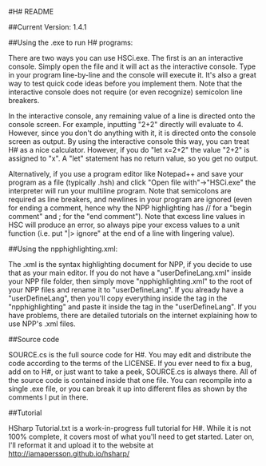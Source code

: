 #H# README

##Current Version: 1.4.1

##Using the .exe to run H# programs:

There are two ways you can use HSCi.exe. The first is an an interactive console. Simply open the file and it will act as the interactive console. Type in your program line-by-line and the console will execute it. It's also a great way to test quick code ideas before you implement them. Note that the interactive console does not require (or even recognize) semicolon line breakers.

In the interactive console, any remaining value of a line is directed onto the console screen. For example, inputting "2+2" directly will evaluate to 4. However, since you don't do anything with it, it is directed onto the console screen as output. By using the interactive console this way, you can treat H# as a nice calculator. However, if you do "let x=2+2" the value "2+2" is assigned to "x". A "let" statement has no return value, so you get no output.

Alternatively, if you use a program editor like Notepad++ and save your program as a file (typically .hsh) and click "Open file with"->"HSCi.exe" the interpreter will run your multiline program. Note that semicolons are required as line breakers, and newlines in your program are ignored (even for ending a comment, hence why the NPP highlighting has // for a "begin comment" and ; for the "end comment"). Note that excess line values in HSC will produce an error, so always pipe your excess values to a unit function (i.e. put "|> ignore" at the end of a line with lingering value).

##Using the npphighlighting.xml:

The .xml is the syntax highlighting document for NPP, if you decide to use that as your main editor. If you do not have a "userDefineLang.xml" inside your NPP file folder, then simply move "npphighlighting.xml" to the root of your NPP files and rename it to "userDefineLang". If you already have a "userDefineLang", then you'll copy everything inside the <UserLang> tag in the "npphighlighting" and paste it inside the <NotepadPlus> tag in the "userDefineLang". If you have problems, there are detailed tutorials on the internet explaining how to use NPP's .xml files.

##Source code

SOURCE.cs is the full source code for H#. You may edit and distribute the code according to the terms of the LICENSE. If you ever need to fix a bug, add on to H#, or just want to take a peek, SOURCE.cs is always there. All of the source code is contained inside that one file. You can recompile into a single .exe file, or you can break it up into different files as shown by the comments I put in there.

##Tutorial

HSharp Tutorial.txt is a work-in-progress full tutorial for H#. While it is not 100% complete, it covers most of what you'll need to get started. Later on, I'll reformat it and upload it to the website at http://iamapersson.github.io/hsharp/

